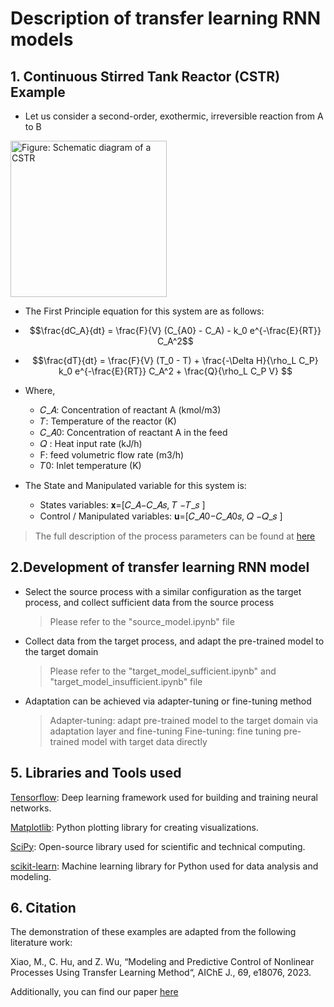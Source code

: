 # Description of transfer learning RNN models

## 1. Continuous Stirred Tank Reactor (CSTR) Example

- Let us consider a second-order, exothermic, irreversible reaction from A to B


<img src="https://github.com/Keerthana-Vellayappan/Demonstration-of-Physics-Informed-Machine-Learning-Model/assets/160836399/c1337cf1-eb78-47d7-b95b-1ce399d0ad10" alt = " Figure: Schematic diagram of a CSTR" width="250" height="250">


- The First Principle equation for this system are as follows:
- $$\frac{dC_A}{dt} = \frac{F}{V} (C_{A0} - C_A) - k_0 e^{-\frac{E}{RT}} C_A^2$$
- $$\frac{dT}{dt} = \frac{F}{V} (T_0 - T) + \frac{-\Delta H}{\rho_L C_P} k_0 e^{-\frac{E}{RT}} C_A^2 + \frac{Q}{\rho_L C_P V} $$

- Where,

   - 𝐶_𝐴: Concentration of reactant A (kmol/m3)
   - 𝑇: Temperature of the reactor (K)
   - 𝐶_𝐴0: Concentration of reactant A in the feed
   - 𝑄 :  Heat input rate (kJ/h)
   - F: feed volumetric flow rate (m3/h)
   - 𝑇0: Inlet temperature (K)


- The State and Manipulated variable for this system is:

    - States variables: 𝐱=[𝐶_𝐴−𝐶_𝐴𝑠, 𝑇 −𝑇_𝑠 ]
    - Control / Manipulated variables: 𝐮=[𝐶_𝐴0−𝐶_𝐴0𝑠, 𝑄 −𝑄_𝑠 ]


> The full description of the process parameters can be found at [here](https://link.springer.com/book/10.1007/978-3-030-71183-2)

## 2.Development of transfer learning RNN model

- Select the source process with a similar configuration as the target process, and collect sufficient data from the source process
   > Please refer to the "source_model.ipynb" file
- Collect data from the target process, and adapt the pre-trained model to the target domain
   > Please refer to the "target_model_sufficient.ipynb" and "target_model_insufficient.ipynb" file
- Adaptation can be achieved via adapter-tuning or fine-tuning method
  > Adapter-tuning: adapt pre-trained model to the target domain via adaptation layer and fine-tuning
  > Fine-tuning: fine tuning pre-trained model with target data directly
  


## 5. Libraries and Tools used

[Tensorflow](https://www.tensorflow.org/): Deep learning framework used for building and training neural networks.

[Matplotlib](https://matplotlib.org/): Python plotting library for creating visualizations.

[SciPy](https://www.scipy.org/): Open-source library used for scientific and technical computing.

[scikit-learn](https://scikit-learn.org/): Machine learning library for Python used for data analysis and modeling.


## 6. Citation

The demonstration of these examples are adapted from the following literature work:

Xiao, M., C. Hu, and Z. Wu, “Modeling and Predictive Control of Nonlinear Processes Using Transfer Learning Method“, AIChE J., 69, e18076, 2023.

Additionally, you can find our paper [here](https://aiche.onlinelibrary.wiley.com/doi/full/10.1002/aic.18076)

